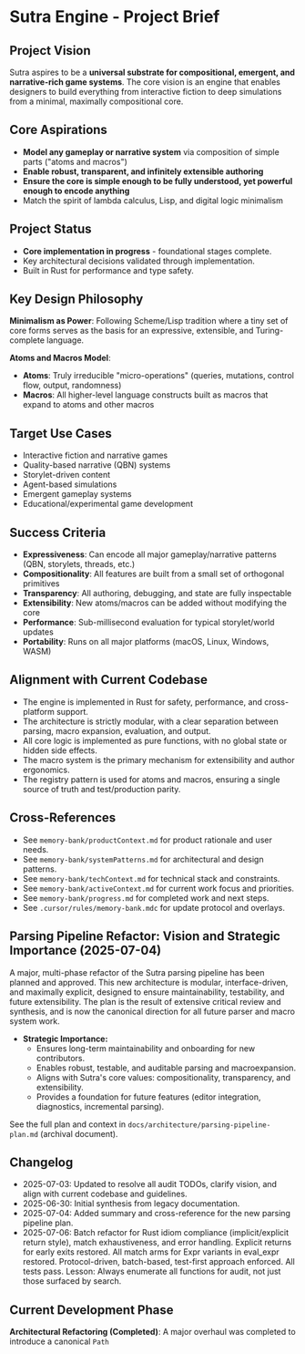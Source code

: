 # Sutra Engine - Project Brief

## Project Vision

Sutra aspires to be a **universal substrate for compositional, emergent, and narrative-rich game systems**. The core vision is an engine that enables designers to build everything from interactive fiction to deep simulations from a minimal, maximally compositional core.

## Core Aspirations

- **Model any gameplay or narrative system** via composition of simple parts ("atoms and macros")
- **Enable robust, transparent, and infinitely extensible authoring**
- **Ensure the core is simple enough to be fully understood, yet powerful enough to encode anything**
- Match the spirit of lambda calculus, Lisp, and digital logic minimalism

## Project Status

- **Core implementation in progress** - foundational stages complete.
- Key architectural decisions validated through implementation.
- Built in Rust for performance and type safety.

## Key Design Philosophy

**Minimalism as Power**: Following Scheme/Lisp tradition where a tiny set of core forms serves as the basis for an expressive, extensible, and Turing-complete language.

**Atoms and Macros Model**:

- **Atoms**: Truly irreducible "micro-operations" (queries, mutations, control flow, output, randomness)
- **Macros**: All higher-level language constructs built as macros that expand to atoms and other macros

## Target Use Cases

- Interactive fiction and narrative games
- Quality-based narrative (QBN) systems
- Storylet-driven content
- Agent-based simulations
- Emergent gameplay systems
- Educational/experimental game development

## Success Criteria

- **Expressiveness**: Can encode all major gameplay/narrative patterns (QBN, storylets, threads, etc.)
- **Compositionality**: All features are built from a small set of orthogonal primitives
- **Transparency**: All authoring, debugging, and state are fully inspectable
- **Extensibility**: New atoms/macros can be added without modifying the core
- **Performance**: Sub-millisecond evaluation for typical storylet/world updates
- **Portability**: Runs on all major platforms (macOS, Linux, Windows, WASM)

## Alignment with Current Codebase

- The engine is implemented in Rust for safety, performance, and cross-platform support.
- The architecture is strictly modular, with a clear separation between parsing, macro expansion, evaluation, and output.
- All core logic is implemented as pure functions, with no global state or hidden side effects.
- The macro system is the primary mechanism for extensibility and author ergonomics.
- The registry pattern is used for atoms and macros, ensuring a single source of truth and test/production parity.

## Cross-References

- See `memory-bank/productContext.md` for product rationale and user needs.
- See `memory-bank/systemPatterns.md` for architectural and design patterns.
- See `memory-bank/techContext.md` for technical stack and constraints.
- See `memory-bank/activeContext.md` for current work focus and priorities.
- See `memory-bank/progress.md` for completed work and next steps.
- See `.cursor/rules/memory-bank.mdc` for update protocol and overlays.

## Parsing Pipeline Refactor: Vision and Strategic Importance (2025-07-04)

A major, multi-phase refactor of the Sutra parsing pipeline has been planned and approved. This new architecture is modular, interface-driven, and maximally explicit, designed to ensure maintainability, testability, and future extensibility. The plan is the result of extensive critical review and synthesis, and is now the canonical direction for all future parser and macro system work.

- **Strategic Importance:**
  - Ensures long-term maintainability and onboarding for new contributors.
  - Enables robust, testable, and auditable parsing and macroexpansion.
  - Aligns with Sutra's core values: compositionality, transparency, and extensibility.
  - Provides a foundation for future features (editor integration, diagnostics, incremental parsing).

See the full plan and context in `docs/architecture/parsing-pipeline-plan.md` (archival document).

## Changelog

- 2025-07-03: Updated to resolve all audit TODOs, clarify vision, and align with current codebase and guidelines.
- 2025-06-30: Initial synthesis from legacy documentation.
- 2025-07-04: Added summary and cross-reference for the new parsing pipeline plan.
- 2025-07-06: Batch refactor for Rust idiom compliance (implicit/explicit return style), match exhaustiveness, and error handling. Explicit returns for early exits restored. All match arms for Expr variants in eval_expr restored. Protocol-driven, batch-based, test-first approach enforced. All tests pass. Lesson: Always enumerate all functions for audit, not just those surfaced by search.

## Current Development Phase

**Architectural Refactoring (Completed)**: A major overhaul was completed to introduce a canonical `Path`